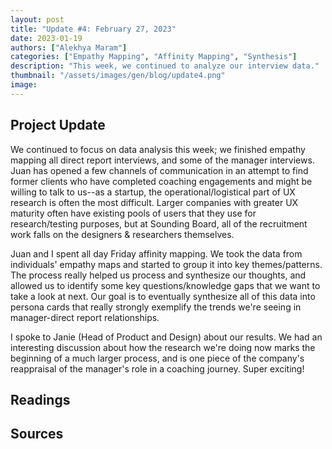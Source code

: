 ```yaml
---
layout: post
title: "Update #4: February 27, 2023"
date: 2023-01-19
authors: ["Alekhya Maram"]
categories: ["Empathy Mapping", "Affinity Mapping", "Synthesis"]
description: "This week, we continued to analyze our interview data."
thumbnail: "/assets/images/gen/blog/update4.png"
image: 
---
```




## Project Update

We continued to focus on data analysis this week; we finished empathy mapping all direct report interviews, and some of the manager interviews. Juan has opened a few channels of communication in an attempt to find former clients who have completed coaching engagements and might be willing to talk to us--as a startup, the operational/logistical part of UX research is often the most difficult. Larger companies with greater UX maturity often have existing pools of users that they use for research/testing purposes, but at Sounding Board, all of the recruitment work falls on the designers & researchers themselves. 

Juan and I spent all day Friday affinity mapping. We took the data from individuals' empathy maps and started to group it into key themes/patterns. The process really helped us process and synthesize our thoughts, and allowed us to identify some key questions/knowledge gaps that we want to take a look at next. Our goal is to eventually synthesize all of this data into persona cards that really strongly exemplify the trends we're seeing in manager-direct report relationships. 

I spoke to Janie (Head of Product and Design) about our results. We had an interesting discussion about how the research we're doing now marks the beginning of a much larger process, and is one piece of the company's reappraisal of the manager's role in a coaching journey. Super exciting! 

## Readings



## Sources
